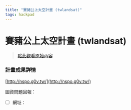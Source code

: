 ```yaml
---
title: "賽豬公上太空計畫 (twlandsat)"
tags: hackpad
---
```


# 賽豬公上太空計畫 (twlandsat)

> [點此觀看原始內容](https://g0v.hackpad.tw/oZjrZwHKc8r)


### 計畫成果詳情

[http://nspo.g0v.tw/](http://nspo.g0v.tw/)

圖資問題回報：

- [ ] 網址：

